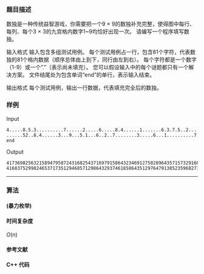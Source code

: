 ### 题目描述

数独是一种传统益智游戏，你需要把一个9 × 9的数独补充完整，使得图中每行、每列、每个3 × 3的九宫格内数字1~9均恰好出现一次。
请编写一个程序填写数独。

输入格式
输入包含多组测试用例。
每个测试用例占一行，包含81个字符，代表数独的81个格内数据（顺序总体由上到下，同行由左到右）。
每个字符都是一个数字（1-9）或一个”.”（表示尚未填充）。
您可以假设输入中的每个谜题都只有一个解决方案。
文件结尾处为包含单词“end”的单行，表示输入结束。

输出格式
每个测试用例，输出一行数据，代表填充完全后的数独。

### 样例

Input

```
4.....8.5.3..........7......2.....6.....8.4......1.......6.3.7.5..2.....1.4......
......52..8.4......3...9...5.1...6..2..7........3.....6...1..........7.4.......3.
end
```

Output

```
417369825632158947958724316825437169791586432346912758289643571573291684164875293
416837529982465371735129468571298643293746185864351297647913852359682714128574936
```

----------

### 算法
#### (暴力枚举)


#### 时间复杂度

$O(n)$

#### 参考文献

#### C++ 代码

``` cpp

```
